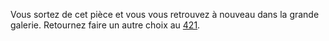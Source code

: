 Vous sortez de cet pièce et vous vous retrouvez à nouveau dans la grande galerie. Retournez faire un autre choix au [421](421).